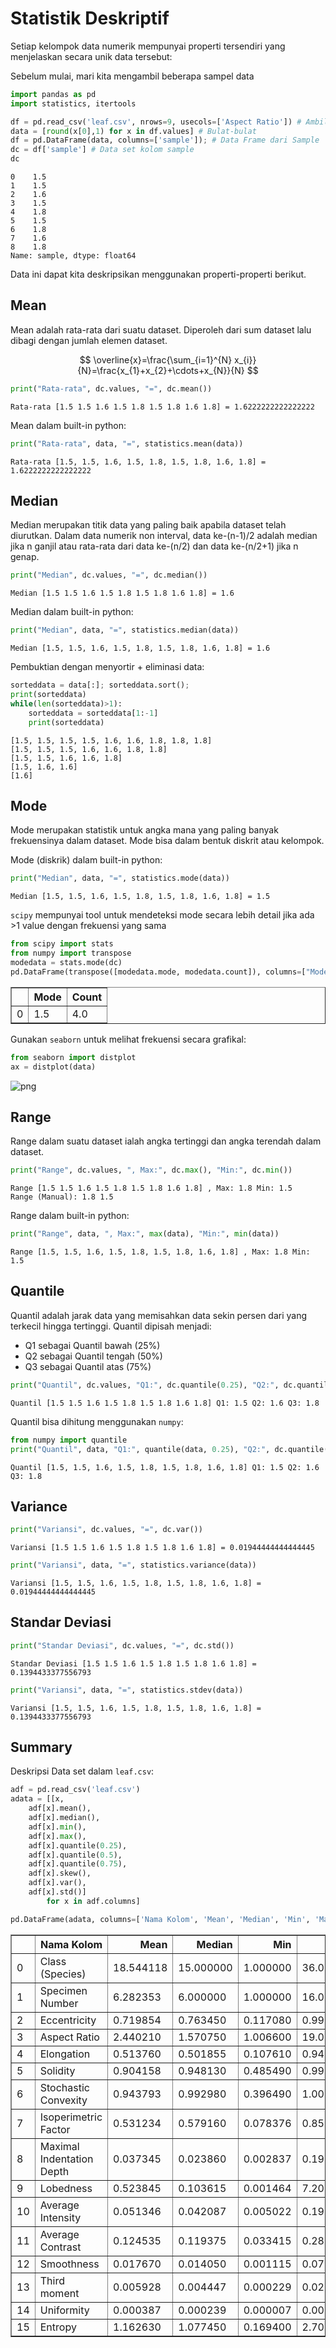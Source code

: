 # Statistik Deskriptif

Setiap kelompok data numerik mempunyai properti tersendiri yang menjelaskan secara unik data tersebut:

Sebelum mulai, mari kita mengambil beberapa sampel data


```python
import pandas as pd
import statistics, itertools
```


```python
df = pd.read_csv('leaf.csv', nrows=9, usecols=['Aspect Ratio']) # Ambil Sampel
data = [round(x[0],1) for x in df.values] # Bulat-bulat
df = pd.DataFrame(data, columns=['sample']); # Data Frame dari Sample
dc = df['sample'] # Data set kolom sample
dc
```




    0    1.5
    1    1.5
    2    1.6
    3    1.5
    4    1.8
    5    1.5
    6    1.8
    7    1.6
    8    1.8
    Name: sample, dtype: float64



Data ini dapat kita deskripsikan menggunakan properti-properti berikut.

## Mean

Mean adalah rata-rata dari suatu dataset. Diperoleh dari sum dataset lalu dibagi dengan jumlah elemen dataset.

$$ \overline{x}=\frac{\sum_{i=1}^{N} x_{i}}{N}=\frac{x_{1}+x_{2}+\cdots+x_{N}}{N} $$


```python
print("Rata-rata", dc.values, "=", dc.mean())
```

    Rata-rata [1.5 1.5 1.6 1.5 1.8 1.5 1.8 1.6 1.8] = 1.6222222222222222
    

Mean dalam built-in python:


```python
print("Rata-rata", data, "=", statistics.mean(data))
```

    Rata-rata [1.5, 1.5, 1.6, 1.5, 1.8, 1.5, 1.8, 1.6, 1.8] = 1.6222222222222222
    

## Median

Median merupakan titik data yang paling baik apabila dataset telah diurutkan. Dalam data numerik non interval, data ke-(n-1)/2 adalah median jika n ganjil atau rata-rata dari data ke-(n/2) dan data ke-(n/2+1) jika n genap.


```python
print("Median", dc.values, "=", dc.median())
```

    Median [1.5 1.5 1.6 1.5 1.8 1.5 1.8 1.6 1.8] = 1.6
    

Median dalam built-in python:


```python
print("Median", data, "=", statistics.median(data))
```

    Median [1.5, 1.5, 1.6, 1.5, 1.8, 1.5, 1.8, 1.6, 1.8] = 1.6
    

Pembuktian dengan menyortir + eliminasi data:


```python
sorteddata = data[:]; sorteddata.sort(); 
print(sorteddata)
while(len(sorteddata)>1):
    sorteddata = sorteddata[1:-1]
    print(sorteddata)
```

    [1.5, 1.5, 1.5, 1.5, 1.6, 1.6, 1.8, 1.8, 1.8]
    [1.5, 1.5, 1.5, 1.6, 1.6, 1.8, 1.8]
    [1.5, 1.5, 1.6, 1.6, 1.8]
    [1.5, 1.6, 1.6]
    [1.6]
    

## Mode

Mode merupakan statistik untuk angka mana yang paling banyak frekuensinya dalam dataset. Mode bisa dalam bentuk diskrit atau kelompok.

Mode (diskrik) dalam built-in python:


```python
print("Median", data, "=", statistics.mode(data))
```

    Median [1.5, 1.5, 1.6, 1.5, 1.8, 1.5, 1.8, 1.6, 1.8] = 1.5
    

`scipy` mempunyai tool untuk mendeteksi mode secara lebih detail jika ada >1 value dengan frekuensi yang sama


```python
from scipy import stats
from numpy import transpose
modedata = stats.mode(dc)
pd.DataFrame(transpose([modedata.mode, modedata.count]), columns=["Mode", "Count"])
```




<div>
<style scoped>
    .dataframe tbody tr th:only-of-type {
        vertical-align: middle;
    }

    .dataframe tbody tr th {
        vertical-align: top;
    }

    .dataframe thead th {
        text-align: right;
    }
</style>
<table border="1" class="dataframe">
  <thead>
    <tr style="text-align: right;">
      <th></th>
      <th>Mode</th>
      <th>Count</th>
    </tr>
  </thead>
  <tbody>
    <tr>
      <td>0</td>
      <td>1.5</td>
      <td>4.0</td>
    </tr>
  </tbody>
</table>
</div>



Gunakan `seaborn` untuk melihat frekuensi secara grafikal:


```python
from seaborn import distplot
ax = distplot(data)
```


![png](PD_01_Statistik_Deskriptif_files/PD_01_Statistik_Deskriptif_18_0.png)


## Range
Range dalam suatu dataset ialah angka tertinggi dan angka terendah dalam dataset.


```python
print("Range", dc.values, ", Max:", dc.max(), "Min:", dc.min())
```

    Range [1.5 1.5 1.6 1.5 1.8 1.5 1.8 1.6 1.8] , Max: 1.8 Min: 1.5
    Range (Manual): 1.8 1.5
    

Range dalam built-in python:


```python
print("Range", data, ", Max:", max(data), "Min:", min(data))
```

    Range [1.5, 1.5, 1.6, 1.5, 1.8, 1.5, 1.8, 1.6, 1.8] , Max: 1.8 Min: 1.5
    

## Quantile

Quantil adalah jarak data yang memisahkan data sekin persen dari yang terkecil hingga tertinggi. Quantil dipisah menjadi:
+ Q1 sebagai Quantil bawah (25%) 
+ Q2 sebagai Quantil tengah (50%)
+ Q3 sebagai Quantil atas (75%)


```python
print("Quantil", dc.values, "Q1:", dc.quantile(0.25), "Q2:", dc.quantile(0.5), "Q3:", dc.quantile(0.75))
```

    Quantil [1.5 1.5 1.6 1.5 1.8 1.5 1.8 1.6 1.8] Q1: 1.5 Q2: 1.6 Q3: 1.8
    

Quantil bisa dihitung menggunakan `numpy`:


```python
from numpy import quantile
print("Quantil", data, "Q1:", quantile(data, 0.25), "Q2:", dc.quantile(0.5), "Q3:", dc.quantile(0.75))
```

    Quantil [1.5, 1.5, 1.6, 1.5, 1.8, 1.5, 1.8, 1.6, 1.8] Q1: 1.5 Q2: 1.6 Q3: 1.8
    

## Variance


```python
print("Variansi", dc.values, "=", dc.var())
```

    Variansi [1.5 1.5 1.6 1.5 1.8 1.5 1.8 1.6 1.8] = 0.01944444444444445
    


```python
print("Variansi", data, "=", statistics.variance(data))
```

    Variansi [1.5, 1.5, 1.6, 1.5, 1.8, 1.5, 1.8, 1.6, 1.8] = 0.01944444444444445
    

## Standar Deviasi


```python
print("Standar Deviasi", dc.values, "=", dc.std())
```

    Standar Deviasi [1.5 1.5 1.6 1.5 1.8 1.5 1.8 1.6 1.8] = 0.1394433377556793
    


```python
print("Variansi", data, "=", statistics.stdev(data))
```

    Variansi [1.5, 1.5, 1.6, 1.5, 1.8, 1.5, 1.8, 1.6, 1.8] = 0.1394433377556793
    

## Summary

Deskripsi Data set dalam `leaf.csv`:


```python
adf = pd.read_csv('leaf.csv')
adata = [[x, 
    adf[x].mean(), 
    adf[x].median(), 
    adf[x].min(), 
    adf[x].max(),
    adf[x].quantile(0.25),
    adf[x].quantile(0.5), 
    adf[x].quantile(0.75),
    adf[x].skew(),
    adf[x].var(),
    adf[x].std()] 
        for x in adf.columns]

pd.DataFrame(adata, columns=['Nama Kolom', 'Mean', 'Median', 'Min', 'Max', 'Q1', 'Q2', 'Q3', 'Skew', 'Var', 'Std'])
```




<div>
<style scoped>
    .dataframe tbody tr th:only-of-type {
        vertical-align: middle;
    }

    .dataframe tbody tr th {
        vertical-align: top;
    }

    .dataframe thead th {
        text-align: right;
    }
</style>
<table border="1" class="dataframe">
  <thead>
    <tr style="text-align: right;">
      <th></th>
      <th>Nama Kolom</th>
      <th>Mean</th>
      <th>Median</th>
      <th>Min</th>
      <th>Max</th>
      <th>Q1</th>
      <th>Q2</th>
      <th>Q3</th>
      <th>Skew</th>
      <th>Var</th>
      <th>Std</th>
    </tr>
  </thead>
  <tbody>
    <tr>
      <td>0</td>
      <td>Class (Species)</td>
      <td>18.544118</td>
      <td>15.000000</td>
      <td>1.000000</td>
      <td>36.000000</td>
      <td>9.000000</td>
      <td>15.000000</td>
      <td>29.000000</td>
      <td>0.006848</td>
      <td>1.243786e+02</td>
      <td>11.152514</td>
    </tr>
    <tr>
      <td>1</td>
      <td>Specimen Number</td>
      <td>6.282353</td>
      <td>6.000000</td>
      <td>1.000000</td>
      <td>16.000000</td>
      <td>3.000000</td>
      <td>6.000000</td>
      <td>9.000000</td>
      <td>0.199752</td>
      <td>1.199084e+01</td>
      <td>3.462779</td>
    </tr>
    <tr>
      <td>2</td>
      <td>Eccentricity</td>
      <td>0.719854</td>
      <td>0.763450</td>
      <td>0.117080</td>
      <td>0.998710</td>
      <td>0.550622</td>
      <td>0.763450</td>
      <td>0.895097</td>
      <td>-0.559982</td>
      <td>4.339350e-02</td>
      <td>0.208311</td>
    </tr>
    <tr>
      <td>3</td>
      <td>Aspect Ratio</td>
      <td>2.440210</td>
      <td>1.570750</td>
      <td>1.006600</td>
      <td>19.038000</td>
      <td>1.211300</td>
      <td>1.570750</td>
      <td>2.343100</td>
      <td>3.325116</td>
      <td>6.755023e+00</td>
      <td>2.599043</td>
    </tr>
    <tr>
      <td>4</td>
      <td>Elongation</td>
      <td>0.513760</td>
      <td>0.501855</td>
      <td>0.107610</td>
      <td>0.948340</td>
      <td>0.349623</td>
      <td>0.501855</td>
      <td>0.633373</td>
      <td>0.337896</td>
      <td>3.825269e-02</td>
      <td>0.195583</td>
    </tr>
    <tr>
      <td>5</td>
      <td>Solidity</td>
      <td>0.904158</td>
      <td>0.948130</td>
      <td>0.485490</td>
      <td>0.993880</td>
      <td>0.890667</td>
      <td>0.948130</td>
      <td>0.976897</td>
      <td>-2.061296</td>
      <td>1.314213e-02</td>
      <td>0.114639</td>
    </tr>
    <tr>
      <td>6</td>
      <td>Stochastic Convexity</td>
      <td>0.943793</td>
      <td>0.992980</td>
      <td>0.396490</td>
      <td>1.000000</td>
      <td>0.966230</td>
      <td>0.992980</td>
      <td>1.000000</td>
      <td>-2.633235</td>
      <td>1.323571e-02</td>
      <td>0.115047</td>
    </tr>
    <tr>
      <td>7</td>
      <td>Isoperimetric Factor</td>
      <td>0.531234</td>
      <td>0.579160</td>
      <td>0.078376</td>
      <td>0.858160</td>
      <td>0.346818</td>
      <td>0.579160</td>
      <td>0.700712</td>
      <td>-0.476601</td>
      <td>4.731998e-02</td>
      <td>0.217532</td>
    </tr>
    <tr>
      <td>8</td>
      <td>Maximal Indentation Depth</td>
      <td>0.037345</td>
      <td>0.023860</td>
      <td>0.002837</td>
      <td>0.198980</td>
      <td>0.009521</td>
      <td>0.023860</td>
      <td>0.047834</td>
      <td>1.707126</td>
      <td>1.488024e-03</td>
      <td>0.038575</td>
    </tr>
    <tr>
      <td>9</td>
      <td>Lobedness</td>
      <td>0.523845</td>
      <td>0.103615</td>
      <td>0.001464</td>
      <td>7.206200</td>
      <td>0.016500</td>
      <td>0.103615</td>
      <td>0.416433</td>
      <td>3.116157</td>
      <td>1.080850e+00</td>
      <td>1.039639</td>
    </tr>
    <tr>
      <td>10</td>
      <td>Average Intensity</td>
      <td>0.051346</td>
      <td>0.042087</td>
      <td>0.005022</td>
      <td>0.190670</td>
      <td>0.022843</td>
      <td>0.042087</td>
      <td>0.073046</td>
      <td>0.939266</td>
      <td>1.293475e-03</td>
      <td>0.035965</td>
    </tr>
    <tr>
      <td>11</td>
      <td>Average Contrast</td>
      <td>0.124535</td>
      <td>0.119375</td>
      <td>0.033415</td>
      <td>0.280810</td>
      <td>0.083362</td>
      <td>0.119375</td>
      <td>0.163795</td>
      <td>0.465029</td>
      <td>2.689420e-03</td>
      <td>0.051860</td>
    </tr>
    <tr>
      <td>12</td>
      <td>Smoothness</td>
      <td>0.017670</td>
      <td>0.014050</td>
      <td>0.001115</td>
      <td>0.073089</td>
      <td>0.006901</td>
      <td>0.014050</td>
      <td>0.026127</td>
      <td>1.213389</td>
      <td>1.892013e-04</td>
      <td>0.013755</td>
    </tr>
    <tr>
      <td>13</td>
      <td>Third moment</td>
      <td>0.005928</td>
      <td>0.004447</td>
      <td>0.000229</td>
      <td>0.029786</td>
      <td>0.002080</td>
      <td>0.004447</td>
      <td>0.008307</td>
      <td>1.780473</td>
      <td>2.802772e-05</td>
      <td>0.005294</td>
    </tr>
    <tr>
      <td>14</td>
      <td>Uniformity</td>
      <td>0.000387</td>
      <td>0.000239</td>
      <td>0.000007</td>
      <td>0.002936</td>
      <td>0.000102</td>
      <td>0.000239</td>
      <td>0.000516</td>
      <td>2.125278</td>
      <td>1.861405e-07</td>
      <td>0.000431</td>
    </tr>
    <tr>
      <td>15</td>
      <td>Entropy</td>
      <td>1.162630</td>
      <td>1.077450</td>
      <td>0.169400</td>
      <td>2.708500</td>
      <td>0.718900</td>
      <td>1.077450</td>
      <td>1.554575</td>
      <td>0.490110</td>
      <td>3.420539e-01</td>
      <td>0.584854</td>
    </tr>
  </tbody>
</table>
</div>




```python

```
